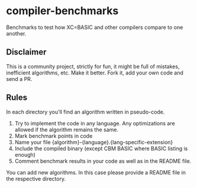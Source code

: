 # compiler-benchmarks
Benchmarks to test how XC=BASIC and other compilers compare to one another.
## Disclaimer
This is a community project, strictly for fun, it might be full of mistakes, inefficient algorithms, etc. Make it better. Fork it, add your own code and send a PR.
## Rules
In each directory you'll find an algorithm written in pseudo-code.

1. Try to implement the code in any language. Any optimizations are allowed if the algorithm remains the same.
2. Mark benchmark points in code
3. Name your file {algorithm}-{language}.{lang-specific-extension}
4. Include the compiled binary (except CBM BASIC where BASIC listing is enough)
5. Comment benchmark results in your code as well as in the README file.

You can add new algorithms. In this case please provide a README file in the respective directory.
